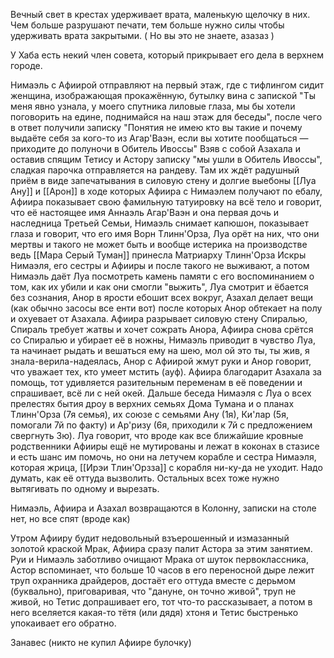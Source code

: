 Вечный свет в крестах удерживает врата, маленькую щелочку в них. Чем больше разрушают печати, тем больше нужно силы чтобы удерживать врата закрытыми. ( Но вы это не знаете, азазаз )

У Хаба есть некий член совета, который прикрывает его дела в верхнем городе. 


Нимаэль с Афиирой отправляют на первый этаж, где с тифлингом сидит женщина, изображающая прокажённую, бутылку вина с запиской "Ты меня явно узнала, у моего спутника лиловые глаза, мы бы хотели поговорить на едине, поднимайся на наш этаж для беседы", после чего в ответ получили записку "Понятия не имею кто вы такие и почему выдаёте себя за кого-то из Агар'Ваэн, если вы хотите пообщаться — приходите до полуночи в Обитель Ивоссы"
Взяв с собой Азахала и оставив спящим Тетису и Астору записку "мы ушли в Обитель Ивоссы", сладкая парочка отправляется на рандеву.
Там их ждёт радушный приём в виде запечатывания в силовую стену и долгие выебоны [[Луа Ану]] и [[Арон]] в ходе которых Афиира с Нимаэлем получают по ебалу, Афиира показывает свою фамильную татуировку на всё тело и говорит, что её настоящее имя Аннаэль Агар'Ваэн и она первая дочь и наследница Третьей Семьи, Нимаэль снимает капюшон, показывает глаза и говорит, что его имя Ворн Тлинн'Орза, Луа орёт на них, что они мертвы и такого не может быть и вообще истерика на производстве ведь [[Мара Серый Туман]] принесла Матриарху Тлинн'Орза Искры Нимаэля, его сестры и Афииры и после такого не выживают, а потом Нимаэль даёт Луа посмотреть камень памяти с его воспоминанием о том, как их убили и как они смогли "выжить", Луа смотрит и ёбается без сознания, Анор в ярости ебошит всех вокруг, Азахал делает вещи (как обычно засосы все енти вот) после которых Анор обтекает на полу и охуевает от Азахала. Афиира разрывает силовую стену Спиралью, Спираль требует жатвы и хочет сожрать Анора, Афиира снова срётся со Спиралью и убирает её в ножны, Нимаэль приводит в чувство Луа, та начинает рыдать и вешаться ему на шею, мол ой это ты, ты жив, я знала-верила-надеялась, Анор с Афиирой жмут руки и Анор говорит, что уважает тех, кто умеет мстить (ауф). Афиира благодарит Азахала за помощь, тот удивляется разительным переменам в её поведении и спрашивает, всё ли с ней окей.
Дальше беседа Нимаэля с Луа о всех прелестях бытия дроу в верхних семьях Дома Тумана и о планах Тлинн'Орза (7я семья), их союзе с семьями Ану (1я), Ки'лар (5я, помогали 7й по факту) и Ар'ризу (6я, приходили к 7й с предложением свергнуть 3ю). 
Луа говорит, что вроде как все ближайшие кровные родственники Афииры ещё не мутированы и лежат в коконах в стазисе и есть шанс им помочь, но они на летучем корабле и сестра Нимаэля, которая жрица, [[Ирэи Тлин'Орзза]] с корабля ни-ку-да не уходит. Надо думать, как её оттуда вызволить. Остальных всех тоже нужно вытягивать по одному и вырезать. 

Нимаэль, Афиира и Азахал возвращаются в Колонну, записки на столе нет, но все спят (вроде как)

Утром Афииру будит недовольный взъерошенный и измазанный золотой краской Мрак, Афиира сразу палит Астора за этим занятием. Руи и Нимаэль заботливо очищают Мрака от шуток первоклассника, Астор вспоминает, что больше 10 часов в его переносной дыре лежит труп охранника драйдеров, достаёт его оттуда вместе с дерьмом (буквально), приговаривая, что "дануне, он точно живой", труп не живой, но Тетис допрашивает его, тот что-то рассказывает, а потом в него вселяется какая-то тётя (или дядя) хтоня и Тетис быстренько упокаивает его обратно. 

Занавес (никто не купил Афиире булочку)

